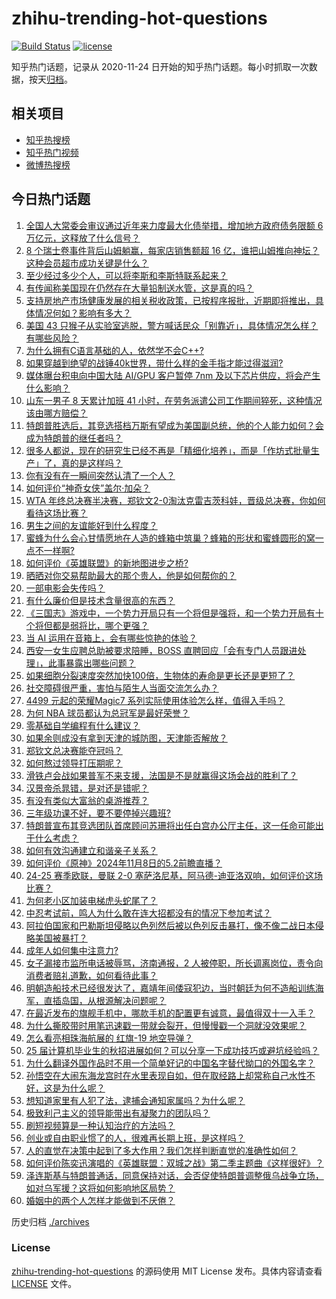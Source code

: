 # zhihu-trending-hot-questions

[![Build Status](https://github.com/justjavac/zhihu-trending-hot-questions/workflows/ci/badge.svg?branch=master)](https://github.com/justjavac/zhihu-trending-hot-questions/actions)
[![license](https://img.shields.io/github/license/justjavac/zhihu-trending-hot-questions)](https://github.com/justjavac/zhihu-trending-hot-questions/blob/master/LICENSE)

知乎热门话题，记录从 2020-11-24
日开始的知乎热门话题。每小时抓取一次数据，按天[归档](./archives)。

## 相关项目

- [知乎热搜榜](https://github.com/justjavac/zhihu-trending-top-search)
- [知乎热门视频](https://github.com/justjavac/zhihu-trending-hot-video)
- [微博热搜榜](https://github.com/justjavac/weibo-trending-hot-search)

## 今日热门话题

<!-- BEGIN -->
<!-- 最后更新时间 Sat Nov 09 2024 10:04:47 GMT+0800 (China Standard Time) -->

1. [全国人大常委会审议通过近年来力度最大化债举措，增加地方政府债务限额 6 万亿元，这释放了什么信号？](https://www.zhihu.com/question/3553387106)
1. [8 个瑞士卷事件背后山姆躺赢，每家店销售额超 16 亿，谁把山姆推向神坛？这种会员超市成功关键是什么？](https://www.zhihu.com/question/3419331534)
1. [至少经过多少个人，可以将李斯和李斯特联系起来？](https://www.zhihu.com/question/2447922197)
1. [有传闻称美国现在仍然存在大量铅制送水管，这是真的吗？](https://www.zhihu.com/question/619638508)
1. [支持房地产市场健康发展的相关税收政策，已按程序报批，近期即将推出，具体情况何如？影响有多大？](https://www.zhihu.com/question/3557828281)
1. [美国 43 只猴子从实验室逃脱，警方喊话民众「别靠近」，具体情况怎么样？有哪些风险？](https://www.zhihu.com/question/3587899033)
1. [为什么拥有C语言基础的人，依然学不会C++?](https://www.zhihu.com/question/647517330)
1. [如果穿越到绝望的战锤40k世界，带什么样的金手指才能过得滋润?](https://www.zhihu.com/question/2026781058)
1. [媒体曝台积电向中国大陆 AI/GPU 客户暂停 7nm 及以下芯片供应，将会产生什么影响？](https://www.zhihu.com/question/3530073623)
1. [山东一男子 8 天累计加班 41 小时，在劳务派遣公司工作期间猝死，这种情况该由哪方赔偿？](https://www.zhihu.com/question/3462348690)
1. [特朗普胜选后，其竞选搭档万斯有望成为美国副总统，他的个人能力如何？会成为特朗普的继任者吗？](https://www.zhihu.com/question/3340923041)
1. [很多人都说，现在的研究生已经不再是「精细化培养」，而是「作坊式批量生产」了，真的是这样吗？](https://www.zhihu.com/question/2653418136)
1. [你有没有在一瞬间突然认清了一个人？](https://www.zhihu.com/question/322856732)
1. [如何评价“神奇女侠”盖尔·加朵？](https://www.zhihu.com/question/617383111)
1. [WTA 年终总决赛半决赛，郑钦文2-0淘汰克雷吉茨科娃，晋级总决赛，你如何看待这场比赛？](https://www.zhihu.com/question/3539796339)
1. [男生之间的友谊能好到什么程度？](https://www.zhihu.com/question/63106867)
1. [蜜蜂为什么会心甘情愿地在人造的蜂箱中筑巢？蜂箱的形状和蜜蜂圆形的窝一点不一样啊?](https://www.zhihu.com/question/388194938)
1. [如何评价《英雄联盟》的新地图进步之桥?](https://www.zhihu.com/question/3489415813)
1. [晒晒对你交易帮助最大的那个贵人，他是如何帮你的？](https://www.zhihu.com/question/648635033)
1. [一部电影会失传吗？](https://www.zhihu.com/question/21381181)
1. [有什么廉价但是技术含量很高的东西？](https://www.zhihu.com/question/55556079)
1. [《三国志》游戏中，一个势力开局只有一个将但是强将，和一个势力开局有十个将但都是弱将比，哪个更强？](https://www.zhihu.com/question/2614881639)
1. [当 AI 运用在音箱上，会有哪些惊艳的体验？](https://www.zhihu.com/question/3526748472)
1. [西安一女生应聘总助被要求陪睡，BOSS 直聘回应「会有专门人员跟进处理」，此事暴露出哪些问题？](https://www.zhihu.com/question/3470567712)
1. [如果细胞分裂速度突然加快100倍，生物体的寿命是更长还是更短了？](https://www.zhihu.com/question/951843198)
1. [社交障碍很严重，害怕与陌生人当面交流怎么办？](https://www.zhihu.com/question/3043406184)
1. [4499 元起的荣耀Magic7 系列实际使用体验怎么样，值得入手吗？](https://www.zhihu.com/question/3445457363)
1. [为何 NBA 球员都认为总冠军是最好荣誉？](https://www.zhihu.com/question/459816879)
1. [零基础自学编程有什么建议？](https://www.zhihu.com/question/3253247536)
1. [如果余则成没有拿到天津的城防图，天津能否解放？](https://www.zhihu.com/question/585391722)
1. [郑钦文总决赛能夺冠吗？](https://www.zhihu.com/question/2547855204)
1. [如何熬过领导打压期呢？](https://www.zhihu.com/question/667908480)
1. [滑铁卢会战如果普军不来支援，法国是不是就赢得这场会战的胜利了？](https://www.zhihu.com/question/615007577)
1. [汉景帝杀晁错，是对还是错呢？](https://www.zhihu.com/question/659653207)
1. [有没有类似大富翁的桌游推荐？](https://www.zhihu.com/question/666769398)
1. [三年级功课不好，要不要停掉兴趣班?](https://www.zhihu.com/question/3489056291)
1. [特朗普宣布其竞选团队首席顾问苏珊将出任白宫办公厅主任，这一任命可能出于什么考虑？](https://www.zhihu.com/question/3519242718)
1. [如何有效沟通建立和谐亲子关系？](https://www.zhihu.com/question/660611478)
1. [如何评价《原神》2024年11月8日的5.2前瞻直播？](https://www.zhihu.com/question/3584088166)
1. [24-25 赛季欧联，曼联 2-0 塞萨洛尼基，阿马德-迪亚洛双响，如何评价这场比赛？](https://www.zhihu.com/question/3508257577)
1. [为何老小区加装电梯虎头蛇尾了？](https://www.zhihu.com/question/759589179)
1. [中忍考试前，鸣人为什么敢在连大招都没有的情况下参加考试？](https://www.zhihu.com/question/315982348)
1. [阿拉伯国家和巴勒斯坦侵略以色列然后被以色列反击暴打，像不像二战日本侵略美国被暴打？](https://www.zhihu.com/question/3365907317)
1. [成年人如何集中注意力?](https://www.zhihu.com/question/3370049222)
1. [女子漏接市监所电话被辱骂，济南通报，2 人被停职，所长调离岗位，责令向消费者赔礼道歉，如何看待此事？](https://www.zhihu.com/question/3426193020)
1. [明朝造船技术已经很发达了，嘉靖年间倭寇犯边，当时朝廷为何不造船训练海军，直插岛国，从根源解决问题呢？](https://www.zhihu.com/question/3104098505)
1. [在最近发布的旗舰手机中，哪款手机的配置更有诚意，最值得双十一入手？](https://www.zhihu.com/question/3449177183)
1. [为什么撕胶带时用笔迅速戳一带就会裂开，但慢慢戳一个洞就没效果呢？](https://www.zhihu.com/question/2925453548)
1. [怎么看亮相珠海航展的 红旗-19 地空导弹？](https://www.zhihu.com/question/3217008130)
1. [25 届计算机毕业生的秋招进展如何？可以分享一下成功技巧或避坑经验吗？](https://www.zhihu.com/question/664740054)
1. [为什么翻译外国作品时不用一个简单好记的中国名字替代拗口的外国名字？](https://www.zhihu.com/question/372233696)
1. [孙悟空在大闹东海龙宫时在水里表现自如，但在取经路上却常称自己水性不好，这是为什么呢？](https://www.zhihu.com/question/1288705055)
1. [想知道家里有人犯了法，逮捕会通知家属吗？为什么呢？](https://www.zhihu.com/question/662381884)
1. [极致利己主义的领导能带出有凝聚力的团队吗？](https://www.zhihu.com/question/3134704078)
1. [刷短视频算是一种认知治疗的方法吗？](https://www.zhihu.com/question/742568996)
1. [创业或自由职业惯了的人，很难再长期上班，是这样吗？](https://www.zhihu.com/question/2827063565)
1. [人的直觉在决策中起到了多大作用？我们怎样判断直觉的准确性如何？](https://www.zhihu.com/question/656503583)
1. [如何评价陈奕迅演唱的《英雄联盟：双城之战》第二季主题曲《这样很好》？](https://www.zhihu.com/question/3420586180)
1. [泽连斯基与特朗普通话，同意保持对话，会否促使特朗普调整俄乌战争立场，如对乌军援？这将如何影响地区局势？](https://www.zhihu.com/question/3325030046)
1. [婚姻中的两个人怎样才能做到不厌倦？](https://www.zhihu.com/question/3450066916)

<!-- END -->

历史归档 [./archives](./archives)

### License

[zhihu-trending-hot-questions](https://github.com/justjavac/zhihu-trending-hot-questions)
的源码使用 MIT License 发布。具体内容请查看 [LICENSE](./LICENSE) 文件。
